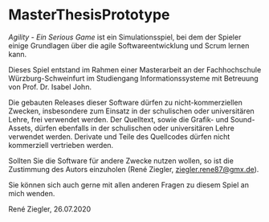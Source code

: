 # MasterThesisPrototype

*Agility - Ein Serious Game* ist ein Simulationsspiel, bei dem der Spieler einige Grundlagen über die agile Softwareentwicklung und Scrum lernen kann.

Dieses Spiel entstand im Rahmen einer Masterarbeit an der Fachhochschule Würzburg-Schweinfurt im Studiengang Informationssysteme mit Betreuung von Prof. Dr. Isabel John.

Die gebauten Releases dieser Software dürfen zu nicht-kommerziellen Zwecken, insbesondere zum Einsatz in der schulischen oder universitären Lehre, frei verwendet werden. Der Quelltext, sowie die Grafik- und Sound-Assets, dürfen ebenfalls in der schulischen oder universitären Lehre verwendet werden. Derivate und Teile des Quellcodes dürfen nicht kommerziell vertrieben werden.

Sollten Sie die Software für andere Zwecke nutzen wollen, so ist die Zustimmung des Autors einzuholen (René Ziegler, ziegler.rene87@gmx.de).

Sie können sich auch gerne mit allen anderen Fragen zu diesem Spiel an mich wenden.

René Ziegler, 26.07.2020

